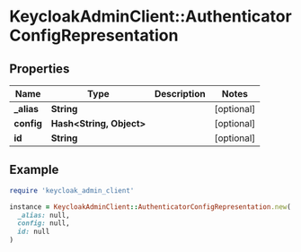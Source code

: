 # KeycloakAdminClient::AuthenticatorConfigRepresentation

## Properties

| Name | Type | Description | Notes |
| ---- | ---- | ----------- | ----- |
| **_alias** | **String** |  | [optional] |
| **config** | **Hash&lt;String, Object&gt;** |  | [optional] |
| **id** | **String** |  | [optional] |

## Example

```ruby
require 'keycloak_admin_client'

instance = KeycloakAdminClient::AuthenticatorConfigRepresentation.new(
  _alias: null,
  config: null,
  id: null
)
```

